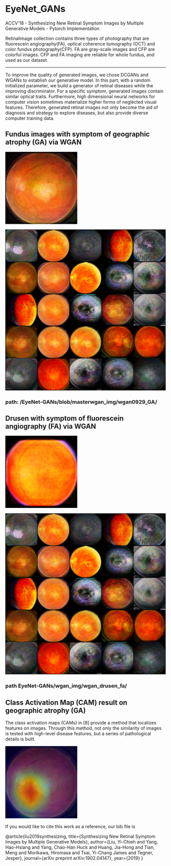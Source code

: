 # EyeNet_GANs
ACCV'18 - Synthesizing New Retinal Symptom Images by Multiple Generative Models - Pytorch Implementation 

Retinalimage collection contains three types of photography that are fluorescein angiography(FA), optical coherence tomography (OCT) and color fundus photography(CFP). FA are gray-scale images and CFP are colorful images. CFP and FA imaging are reliable for whole fundus, and used as our dataset.

-----------------------------------------------------------------

To improve the quality of generated images, we chose DCGANs and WGANs to establish our generative model. In this part, with a random initialized parameter, we build a generator of retinal diseases while the improving discriminator. For a specific symptom, generated images contain similar optical traits. Furthermore, high dimensional neural networks for computer vision sometimes materialize higher forms of neglected visual features. Therefore, generated retinal images not only become the aid of diagnosis and strategy to explore diseases, but also provide diverse computer training data.


## Fundus images with symptom of geographic atrophy (GA) via WGAN

![image](https://github.com/huckiyang/EyeNet-GANs/blob/master/final_imgs/GA_01.png)

![image](https://github.com/huckiyang/EyeNet-GANs/blob/master/wgan_img/wgan0929_GA/39500.png)

### path: /EyeNet-GANs/blob/masterwgan_img/wgan0929_GA/

## Drusen with symptom of fluorescein angiography (FA) via WGAN

![image](https://github.com/huckiyang/EyeNet-GANs/blob/master/final_imgs/drusen_01.png)

![image](https://github.com/huckiyang/EyeNet-GANs/blob/master/wgan_img/wgan0929_GA/39500.png)

### path EyeNet-GANs/wgan_img/wgan_drusen_fa/

## Class Activation Map (CAM) result on geographic atrophy (GA)
The class activation maps (CAMs) in [8] provide a method that localizes features on images. 
Through this method, not only the similarity of images is tested with high-level disease features, but a series of pathological details is built.

![image](https://github.com/huckiyang/EyeNet-GANs/blob/master/CAMs/CAM-GA-GA_01-resnet50.jpg)

If you would like to cite this work as a reference, our bib file is 

@article{liu2019synthesizing,
  title={Synthesizing New Retinal Symptom Images by Multiple Generative Models},
  author={Liu, Yi-Chieh and Yang, Hao-Hsiang and Yang, Chao-Han Huck and Huang, Jia-Hong and Tian, Meng and Morikawa, Hiromasa and Tsai, Yi-Chang James and Tegner, Jesper},
  journal={arXiv preprint arXiv:1902.04147},
  year={2019}
}
